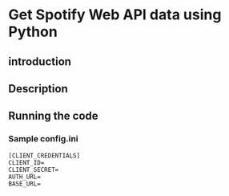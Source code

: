 # Get Spotify Web API data using Python 

## introduction

## Description

## Running the code 



### Sample config.ini
```
[CLIENT_CREDENTIALS]
CLIENT_ID=
CLIENT_SECRET=
AUTH_URL=
BASE_URL=
```